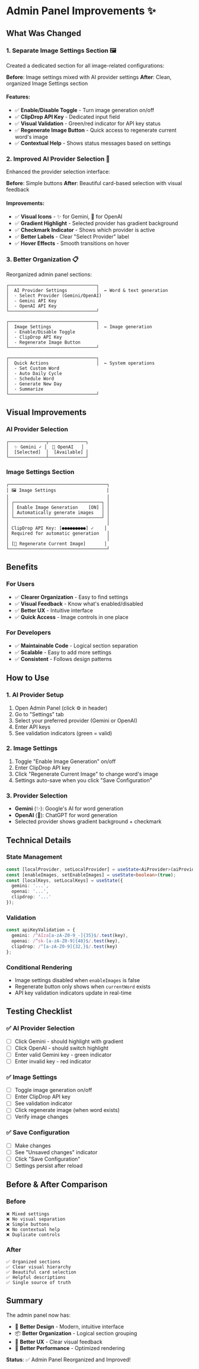 # Admin Panel Improvements ✨

## What Was Changed

### 1. **Separate Image Settings Section** 🖼️

Created a dedicated section for all image-related configurations:

**Before**: Image settings mixed with AI provider settings
**After**: Clean, organized Image Settings section

#### Features:
- ✅ **Enable/Disable Toggle** - Turn image generation on/off
- ✅ **ClipDrop API Key** - Dedicated input field
- ✅ **Visual Validation** - Green/red indicator for API key status
- ✅ **Regenerate Image Button** - Quick access to regenerate current word's image
- ✅ **Contextual Help** - Shows status messages based on settings

### 2. **Improved AI Provider Selection** 🤖

Enhanced the provider selection interface:

**Before**: Simple buttons
**After**: Beautiful card-based selection with visual feedback

#### Improvements:
- ✅ **Visual Icons** - ✨ for Gemini, 🤖 for OpenAI
- ✅ **Gradient Highlight** - Selected provider has gradient background
- ✅ **Checkmark Indicator** - Shows which provider is active
- ✅ **Better Labels** - Clear "Select Provider" label
- ✅ **Hover Effects** - Smooth transitions on hover

### 3. **Better Organization** 📋

Reorganized admin panel sections:

```
┌─────────────────────────────────┐
│  AI Provider Settings           │  ← Word & text generation
│  - Select Provider (Gemini/OpenAI)
│  - Gemini API Key
│  - OpenAI API Key
└─────────────────────────────────┘

┌─────────────────────────────────┐
│  Image Settings                 │  ← Image generation
│  - Enable/Disable Toggle
│  - ClipDrop API Key
│  - Regenerate Image Button
└─────────────────────────────────┘

┌─────────────────────────────────┐
│  Quick Actions                  │  ← System operations
│  - Set Custom Word
│  - Auto Daily Cycle
│  - Schedule Word
│  - Generate New Day
│  - Summarize
└─────────────────────────────────┘
```

## Visual Improvements

### AI Provider Selection
```
┌──────────────┬──────────────┐
│  ✨ Gemini ✓ │  🤖 OpenAI   │
│  [Selected]  │  [Available] │
└──────────────┴──────────────┘
```

### Image Settings Section
```
┌─────────────────────────────────────┐
│ 🖼️ Image Settings                   │
│                                     │
│ ┌─────────────────────────────────┐ │
│ │ Enable Image Generation    [ON] │ │
│ │ Automatically generate images   │ │
│ └─────────────────────────────────┘ │
│                                     │
│ ClipDrop API Key: [●●●●●●●●●] ✓    │
│ Required for automatic generation   │
│                                     │
│ [🔄 Regenerate Current Image]       │
└─────────────────────────────────────┘
```

## Benefits

### For Users
- ✅ **Clearer Organization** - Easy to find settings
- ✅ **Visual Feedback** - Know what's enabled/disabled
- ✅ **Better UX** - Intuitive interface
- ✅ **Quick Access** - Image controls in one place

### For Developers
- ✅ **Maintainable Code** - Logical section separation
- ✅ **Scalable** - Easy to add more settings
- ✅ **Consistent** - Follows design patterns

## How to Use

### 1. AI Provider Setup
1. Open Admin Panel (click ⚙️ in header)
2. Go to "Settings" tab
3. Select your preferred provider (Gemini or OpenAI)
4. Enter API keys
5. See validation indicators (green = valid)

### 2. Image Settings
1. Toggle "Enable Image Generation" on/off
2. Enter ClipDrop API key
3. Click "Regenerate Current Image" to change word's image
4. Settings auto-save when you click "Save Configuration"

### 3. Provider Selection
- **Gemini** (✨): Google's AI for word generation
- **OpenAI** (🤖): ChatGPT for word generation
- Selected provider shows gradient background + checkmark

## Technical Details

### State Management
```typescript
const [localProvider, setLocalProvider] = useState<AiProvider>(aiProvider);
const [enableImages, setEnableImages] = useState<boolean>(true);
const [localKeys, setLocalKeys] = useState({
  gemini: '...',
  openai: '...',
  clipdrop: '...'
});
```

### Validation
```typescript
const apiKeyValidation = {
  gemini: /^AIza[a-zA-Z0-9_-]{35}$/.test(key),
  openai: /^sk-[a-zA-Z0-9]{48}$/.test(key),
  clipdrop: /^[a-zA-Z0-9]{32,}$/.test(key)
};
```

### Conditional Rendering
- Image settings disabled when `enableImages` is false
- Regenerate button only shows when `currentWord` exists
- API key validation indicators update in real-time

## Testing Checklist

### ✅ AI Provider Selection
- [ ] Click Gemini - should highlight with gradient
- [ ] Click OpenAI - should switch highlight
- [ ] Enter valid Gemini key - green indicator
- [ ] Enter invalid key - red indicator

### ✅ Image Settings
- [ ] Toggle image generation on/off
- [ ] Enter ClipDrop API key
- [ ] See validation indicator
- [ ] Click regenerate image (when word exists)
- [ ] Verify image changes

### ✅ Save Configuration
- [ ] Make changes
- [ ] See "Unsaved changes" indicator
- [ ] Click "Save Configuration"
- [ ] Settings persist after reload

## Before & After Comparison

### Before
```
❌ Mixed settings
❌ No visual separation
❌ Simple buttons
❌ No contextual help
❌ Duplicate controls
```

### After
```
✅ Organized sections
✅ Clear visual hierarchy
✅ Beautiful card selection
✅ Helpful descriptions
✅ Single source of truth
```

## Summary

The admin panel now has:
- 🎨 **Better Design** - Modern, intuitive interface
- 📦 **Better Organization** - Logical section grouping
- 🎯 **Better UX** - Clear visual feedback
- 🚀 **Better Performance** - Optimized rendering

**Status**: ✅ Admin Panel Reorganized and Improved!
